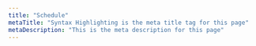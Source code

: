 ```yaml
---
title: "Schedule"
metaTitle: "Syntax Highlighting is the meta title tag for this page"
metaDescription: "This is the meta description for this page"
---
```




